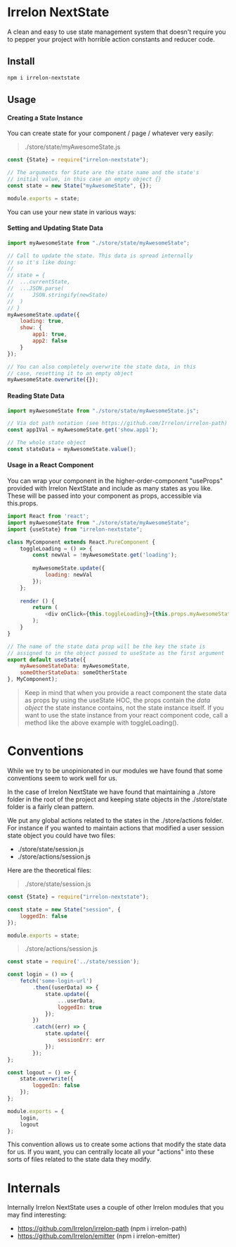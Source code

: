 # Irrelon NextState
A clean and easy to use state management system that doesn't require you
to pepper your project with horrible action constants and reducer code.

## Install
```bash
npm i irrelon-nextstate
```

## Usage

#### Creating a State Instance
You can create state for your component / page / whatever very easily:

> ./store/state/myAwesomeState.js

```js
const {State} = require("irrelon-nextstate");

// The arguments for State are the state name and the state's
// initial value, in this case an empty object {}
const state = new State("myAwesomeState", {});

module.exports = state;
```

You can use your new state in various ways:

#### Setting and Updating State Data
```js
import myAwesomeState from "./store/state/myAwesomeState";

// Call to update the state. This data is spread internally
// so it's like doing:
//
// state = {
// 	...currentState,
// 	...JSON.parse(
// 		JSON.stringify(newState)
// 	)
// }
myAwesomeState.update({
	loading: true,
	show: {
		app1: true,
		app2: false
	}
});

// You can also completely overwrite the state data, in this
// case, resetting it to an empty object
myAwesomeState.overwrite({});
```

#### Reading State Data
```js
import myAwesomeState from "./store/state/myAwesomeState.js";

// Via dot path notation (see https://github.com/Irrelon/irrelon-path)
const app1Val = myAwesomeState.get('show.app1');

// The whole state object
const stateData = myAwesomeState.value();
```

#### Usage in a React Component
You can wrap your component in the higher-order-component "useProps"
provided with Irrelon NextState and include as many states as you
like. These will be passed into your component as props, accessible
via this.props.

```js
import React from 'react';
import myAwesomeState from "./store/state/myAwesomeState";
import {useState} from "irrelon-nextstate";

class MyComponent extends React.PureComponent {
	toggleLoading = () => {
		const newVal = !myAwesomeState.get('loading');
		
		myAwesomeState.update({
			loading: newVal			
		});
	};
    		
	render () {
		return (
			<div onClick={this.toggleLoading}>{this.props.myAwesomeStateData.loading}</div>
		);
	}
}

// The name of the state data prop will be the key the state is
// assigned to in the object passed to useState as the first argument
export default useState({
	myAwesomeStateData: myAwesomeState,
	someOtherStateData: someOtherState
}, MyComponent);
```

> Keep in mind that when you provide a react component the state data as
props by using the useState HOC, the props contain the *data object* the
state instance contains, not the state instance itself. If you want to use
the state instance from your react component code, call a method like the
above example with toggleLoading().

# Conventions
While we try to be unopinionated in our modules we have found that some
conventions seem to work well for us.

In the case of Irrelon NextState we have found that maintaining a ./store
folder in the root of the project and keeping state objects in the
./store/state folder is a fairly clean pattern.

We put any global actions related to the states in the ./store/actions
folder. For instance if you wanted to maintain actions that modified
a user session state object you could have two files:

* ./store/state/session.js
* ./store/actions/session.js

Here are the theoretical files:

> ./store/state/session.js
```js
const {State} = require("irrelon-nextstate");

const state = new State("session", {
	loggedIn: false
});

module.exports = state;
```

> ./store/actions/session.js
```js
const state = require('../state/session');

const login = () => {
	fetch('some-login-url')
		.then((userData) => {
			state.update({
				...userData,
				loggedIn: true
			});
		})
		.catch((err) => {
			state.update({
				sessionErr: err
			});
		});
};

const logout = () => {
	state.overwrite({
		loggedIn: false
	});
};

module.exports = {
	login,
	logout
};
```

This convention allows us to create some actions that modify the state
data for us. If you want, you can centrally locate all your "actions" into
these sorts of files related to the state data they modify.

# Internals
Internally Irrelon NextState uses a couple of other Irrelon modules that
you may find interesting:

* https://github.com/Irrelon/irrelon-path (npm i irrelon-path)
* https://github.com/Irrelon/emitter (npm i irrelon-emitter)

